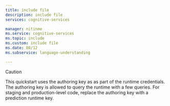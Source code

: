 ```yaml
---
title: include file
description: include file
services: cognitive-services

manager: nitinme
ms.service: cognitive-services
ms.topic: include
ms.custom: include file
ms.date: 08/12
ms.subservice: language-understanding

---
```


> [!CAUTION]
> This quickstart uses the authoring key as as part of the runtime credentials. The authoring key is allowed to query the runtime with a few queries. For staging and production-level code, replace the authoring key with a prediction runtime key.
